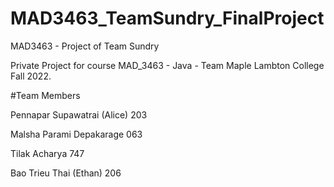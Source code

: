 # MAD3463_TeamSundry_FinalProject

 MAD3463 - Project of Team Sundry

Private Project for course MAD_3463 - Java - Team Maple Lambton College Fall 2022.

#Team Members

Pennapar Supawatrai (Alice) 203

Malsha Parami Depakarage 063

Tilak Acharya 747

Bao Trieu Thai (Ethan) 206
